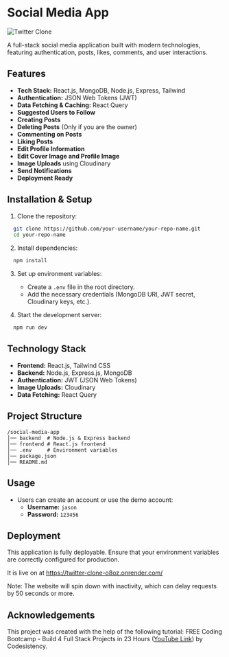 # Social Media App

![Twitter Clone](https://github.com/user-attachments/assets/0ca66705-218d-4391-87b7-7332720c21bb)

A full-stack social media application built with modern technologies, featuring authentication, posts, likes, comments, and user interactions.

## Features

- **Tech Stack:** React.js, MongoDB, Node.js, Express, Tailwind
- **Authentication:** JSON Web Tokens (JWT)
- **Data Fetching & Caching:** React Query
- **Suggested Users to Follow**
- **Creating Posts**
- **Deleting Posts** (Only if you are the owner)
- **Commenting on Posts**
- **Liking Posts**
- **Edit Profile Information**
- **Edit Cover Image and Profile Image**
- **Image Uploads** using Cloudinary
- **Send Notifications**
- **Deployment Ready**


## Installation & Setup

1. Clone the repository:
```bash
  git clone https://github.com/your-username/your-repo-name.git
  cd your-repo-name
```

2. Install dependencies:
```bash
  npm install
```

3. Set up environment variables:
   - Create a `.env` file in the root directory.
   - Add the necessary credentials (MongoDB URI, JWT secret, Cloudinary keys, etc.).

4. Start the development server:
```bash
  npm run dev
```

## Technology Stack

- **Frontend:** React.js, Tailwind CSS
- **Backend:** Node.js, Express.js, MongoDB
- **Authentication:** JWT (JSON Web Tokens)
- **Image Uploads:** Cloudinary
- **Data Fetching:** React Query

## Project Structure
```
/social-media-app
│── backend  # Node.js & Express backend
│── frontend # React.js frontend
│── .env     # Environment variables
│── package.json
│── README.md
```

## Usage

- Users can create an account or use the demo account:
  - **Username:** `jason`
  - **Password:** `123456`

## Deployment
This application is fully deployable. Ensure that your environment variables are correctly configured for production.

It is live on at https://twitter-clone-o8oz.onrender.com/

Note: The website will spin down with inactivity, which can delay requests by 50 seconds or more.

## Acknowledgements
This project was created with the help of the following tutorial:
 FREE Coding Bootcamp - Build 4 Full Stack Projects in 23 Hours ([YouTube Link](https://www.youtube.com/watch?v=MDZC8VDZnV8)) by Codesistency.



